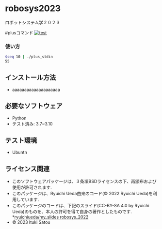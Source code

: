 # robosys2023
ロボットシステム学２０２３

#plusコマンド
[![test](https://github.com/itukisatou/robosys2023/actions/workflows/test.yml/badge.svg)](https://github.com/itukisatou/robosys2023/actions/workflows/test.yml)

### 使い方
``` bash
$seq 10 | ./plus_stdin
55
```

## インストール方法
* aaaaaaaaaaaaaaaaaaaa

## 必要なソフトウェア
* Python
 * テスト済み: 3.7~3.10

## テスト環境
* Ubuntn

## ライセンス関連
* このソフトウェアパッケージは、３条項BSDライセンスの下、再頒布および使用が許可されます.
* このパッケージは、Ryuichi Ueda由来のコード(© 2022 Ryuichi Ueda)を利用しています.
* このパッケージのコードは、下記のスライド(CC-BY-SA 4.0 by Ryuichi Ueda)のものを、本人の許可を得て自身の著作としたものです.
	*[ryuichiueda/my_slides robosys_2022](https://github.com/ryuichiueda/my_slides/tree/master/robosys_2022)
* © 2023 Ituki Satou
